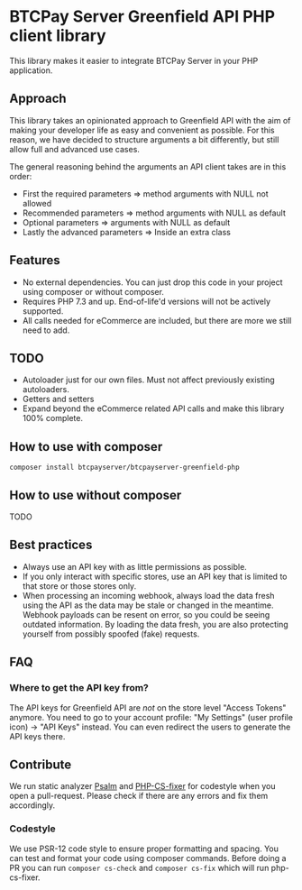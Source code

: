 # BTCPay Server Greenfield API PHP client library
This library makes it easier to integrate BTCPay Server in your PHP application.

## Approach
This library takes an opinionated approach to Greenfield API with the aim of making your developer life as easy and convenient as possible.
For this reason, we have decided to structure arguments a bit differently, but still allow full and advanced use cases.

The general reasoning behind the arguments an API client takes are in this order:
- First the required parameters => method arguments with NULL not allowed
- Recommended parameters => method arguments with NULL as default
- Optional parameters => arguments with NULL as default
- Lastly the advanced parameters => Inside an extra class

## Features
- No external dependencies. You can just drop this code in your project using composer or without composer.
- Requires PHP 7.3 and up. End-of-life'd versions will not be actively supported.
- All calls needed for eCommerce are included, but there are more we still need to add.

## TODO
- Autoloader just for our own files. Must not affect previously existing autoloaders.
- Getters and setters
- Expand beyond the eCommerce related API calls and make this library 100% complete.

## How to use with composer
```
composer install btcpayserver/btcpayserver-greenfield-php
```


## How to use without composer
TODO

## Best practices
- Always use an API key with as little permissions as possible.
- If you only interact with specific stores, use an API key that is limited to that store or those stores only.
- When processing an incoming webhook, always load the data fresh using the API as the data may be stale or changed in the meantime. Webhook payloads can be resent on error, so you could be seeing outdated information. By loading the data fresh, you are also protecting yourself from possibly spoofed (fake) requests. 

## FAQ
### Where to get the API key from?
The API keys for Greenfield API are *not* on the store level "Access Tokens" anymore. You need to go to your account profile: "My Settings" (user profile icon) -> "API Keys" instead. You can even redirect the users to generate the API keys there.

## Contribute
We run static analyzer [Psalm](https://psalm.dev/) and [PHP-CS-fixer](https://github.com/FriendsOfPhp/PHP-CS-Fixer) for codestyle when you open a pull-request. Please check if there are any errors and fix them accordingly.

### Codestyle
We use PSR-12 code style to ensure proper formatting and spacing. You can test and format your code using composer commands. Before doing a PR you can run `composer cs-check` and `composer cs-fix` which will run php-cs-fixer.
